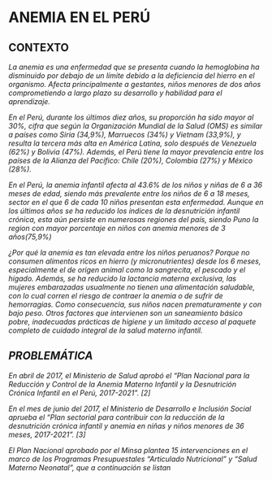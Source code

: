 #                              ANEMIA EN EL PERÚ
## CONTEXTO
  <em>La anemia es una enfermedad que se presenta cuando la hemoglobina ha disminuido por debajo de un límite debido a la deficiencia del hierro en el organismo. Afecta principalmente a gestantes, niños menores de dos años comprometiendo a largo plazo su desarrollo y habilidad para el aprendizaje.

En el Perú, durante los últimos diez años, su proporción ha sido mayor al 30%, cifra que según la Organización Mundial de la Salud (OMS) es similar a países como Siria (34,9%), Marruecos (34%) y Vietnam (33,9%), y resulta la tercera más alta en América Latina, solo después de Venezuela (62%) y Bolivia (47%). Además, el Perú tiene la mayor prevalencia entre los países de la Alianza del Pacífico: Chile (20%), Colombia (27%) y México (28%).

En el Perú, la anemia infantil afecta al 43.6% de los niños y niñas de 6 a 36 meses de edad, siendo más prevalente entre los niños de 6 a 18 meses, sector en el que 6 de cada 10 niños presentan esta enfermedad. Aunque en los últimos años se ha reducido los índices de la desnutrición infantil crónica, esta aún persiste en numerosas regiones del país, siendo Puno la region con mayor porcentaje en niños con anemia menores de 3 años(75,9%)

¿Por qué la anemia es tan elevada entre los niños peruanos? Porque no consumen alimentos ricos en hierro (y micronutrientes) desde los 6 meses, especialmente el de origen animal como la sangrecita, el pescado y el hígado. Además, se ha reducido la lactancia materna exclusiva, las mujeres embarazadas usualmente no tienen una alimentación saludable, con lo cual corren el riesgo de contraer la anemia o de sufrir de hemorragias. Como consecuencia, sus niños nacen prematuramente y con bajo peso. Otros factores que intervienen son un saneamiento básico pobre, inadecuadas prácticas de higiene y un limitado acceso al paquete completo de cuidado integral de la salud materno infantil.<em>

## PROBLEMÁTICA
  <em> 
En abril de 2017, el Ministerio de Salud aprobó el “Plan Nacional para la Reducción y Control de la Anemia Materno Infantil y la Desnutrición Crónica Infantil en el Perú, 2017-2021”. [2]

En el mes de junio del 2017, el Ministerio de Desarrollo e Inclusión Social aprueba el “Plan sectorial para contribuir con la reducción de la desnutrición crónica infantil y anemia en niñas y niños menores de 36 meses, 2017-2021”. [3]

El Plan Nacional aprobado por el Minsa plantea 15 intervenciones en el marco de los
Programas Presupuestales “Articulado Nutricional” y “Salud Materno Neonatal”, que a
continuación se listan<em>

